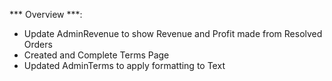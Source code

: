 *** Overview ***: 

- Update AdminRevenue to show Revenue and Profit made from Resolved Orders
- Created and Complete Terms Page
- Updated AdminTerms to apply formatting to Text 